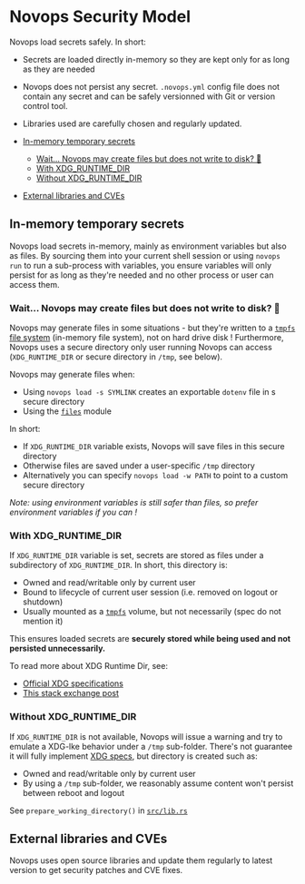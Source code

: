 # Novops Security Model

Novops load secrets safely. In short:
- Secrets are loaded directly in-memory so they are kept only for as long as they are needed
- Novops does not persist any secret. `.novops.yml` config file does not contain any secret and can be safely versionned with Git or version control tool.
- Libraries used are carefully chosen and regularly updated.

- [In-memory temporary secrets](#in-memory-temporary-secrets)
  - [Wait... Novops may create files but does not write to disk? 🤔](#wait-novops-may-create-files-but-does-not-write-to-disk-)
  - [With XDG_RUNTIME_DIR](#with-xdg_runtime_dir)
  - [Without XDG_RUNTIME_DIR](#without-xdg_runtime_dir)
- [External libraries and CVEs](#external-libraries-and-cves)

## In-memory temporary secrets

Novops load secrets in-memory, mainly as environment variables but also as files. By sourcing them into your current shell session or using `novops run` to run a sub-process with variables, you ensure variables will only persist for as long as they're needed and no other process or user can access them.

### Wait... Novops may create files but does not write to disk? 🤔

Novops may generate files in some situations - but they're written to a [`tmpfs` file system](https://www.kernel.org/doc/html/latest/filesystems/tmpfs.html) (in-memory file system), not on hard drive disk ! Furthermore, Novops uses a secure directory only user running Novops can access (`XDG_RUNTIME_DIR` or secure directory in `/tmp`, see below).

Novops may generate files when:
- Using `novops load -s SYMLINK` creates an exportable `dotenv` file in s secure directory
- Using the [`files`](config/files-variables.md) module

In short:
- If `XDG_RUNTIME_DIR` variable exists, Novops will save files in this secure directory
- Otherwise files are saved under a user-specific `/tmp` directory
- Alternatively you can specify `novops load -w PATH` to point to a custom secure directory

_Note: using environment variables is still safer than files, so prefer environment variables if you can !_

### With XDG_RUNTIME_DIR

If `XDG_RUNTIME_DIR` variable is set, secrets are stored as files under a subdirectory of `XDG_RUNTIME_DIR`. In short, this directory is:
- Owned and read/writable only by current user
- Bound to lifecycle of current user session (i.e. removed on logout or shutdown)
- Usually mounted as a [`tmpfs`](https://www.kernel.org/doc/html/latest/filesystems/tmpfs.html) volume, but not necessarily (spec do not mention it)

This ensures loaded secrets are **securely stored while being used and not persisted unnecessarily.**

To read more about XDG Runtime Dir, see:

- [Official XDG specifications](https://specifications.freedesktop.org/basedir-spec/basedir-spec-latest.html)
- [This stack exchange post](https://askubuntu.com/questions/872792/what-is-xdg-runtime-dir)

### Without XDG_RUNTIME_DIR

If `XDG_RUNTIME_DIR` is not available, Novops will issue a warning and try to emulate a XDG-lke behavior under a `/tmp` sub-folder. There's not guarantee it will fully implement [XDG specs](https://specifications.freedesktop.org/basedir-spec/basedir-spec-latest.html), but directory is created such as:

- Owned and read/writable only by current user
- By using a `/tmp` sub-folder, we reasonably assume content won't persist between reboot and logout

See `prepare_working_directory()` in [`src/lib.rs`](https://github.com/PierreBeucher/novops/blob/main/src/lib.rs)

## External libraries and CVEs

Novops uses open source libraries and update them regularly to latest version to get security patches and CVE fixes. 